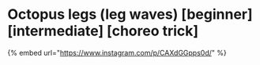 # Octopus legs (leg waves) \[beginner] \[intermediate] \[choreo trick]

{% embed url="https://www.instagram.com/p/CAXdGGpps0d/" %}
